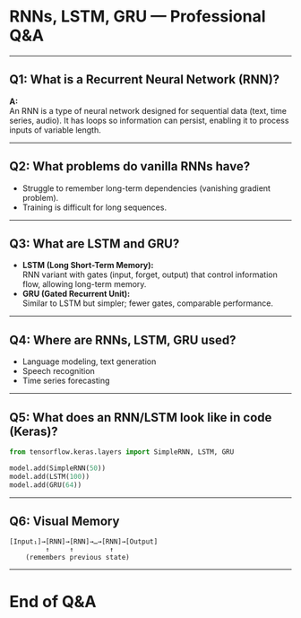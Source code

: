 # RNNs, LSTM, GRU — Professional Q&A

---

## Q1: What is a Recurrent Neural Network (RNN)?

**A:**  
An RNN is a type of neural network designed for sequential data (text, time series, audio). It has loops so information can persist, enabling it to process inputs of variable length.

---

## Q2: What problems do vanilla RNNs have?

- Struggle to remember long-term dependencies (vanishing gradient problem).
- Training is difficult for long sequences.

---

## Q3: What are LSTM and GRU?

- **LSTM (Long Short-Term Memory):**  
  RNN variant with gates (input, forget, output) that control information flow, allowing long-term memory.
- **GRU (Gated Recurrent Unit):**  
  Similar to LSTM but simpler; fewer gates, comparable performance.

---

## Q4: Where are RNNs, LSTM, GRU used?

- Language modeling, text generation
- Speech recognition
- Time series forecasting

---

## Q5: What does an RNN/LSTM look like in code (Keras)?

```python
from tensorflow.keras.layers import SimpleRNN, LSTM, GRU

model.add(SimpleRNN(50))
model.add(LSTM(100))
model.add(GRU(64))
```

---

## Q6: Visual Memory

```
[Input₁]→[RNN]→[RNN]→…→[RNN]→[Output]
         ↑     ↑         ↑
    (remembers previous state)
```

---

# End of Q&A

